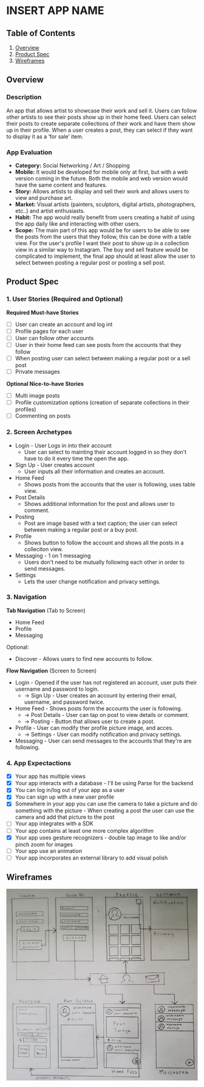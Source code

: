 # INSERT APP NAME

## Table of Contents
1. [Overview](#Overview)
2. [Product Spec](#Product-Spec)
3. [Wireframes](#Wireframes)

## Overview
### Description
An app that allows artist to showcase their work and sell it. Users can follow other artists to see their posts show up in their home feed. Users can select their posts to create separate collections of their work and have them show up in their profile. When a user creates a post, they can select if they want to display it as a ‘for sale’ item.  

### App Evaluation
- **Category:** Social Networking / Art / Shopping
- **Mobile:** It would be developed for mobile only at first, but with a web version coming in the future. Both the mobile and web version would have the same content and features. 
- **Story:** Allows artists to display and sell their work and allows users to view and purchase art. 
- **Market:** Visual artists (painters, sculptors, digital artists, photographers, etc..) and artist enthusiasts. 
- **Habit:** The app would really benefit from users creating a habit of using the app daily like and interacting with other users. 
- **Scope:** The main part of this app would be for users to be able to see the posts from the users that they follow, this can be done with a table view. For the user's profile I want their post to show up in a collection view in a similar way to Instagram. The buy and sell feature would be complicated to implement, the final app should at least allow the user to select between posting a regular post or posting a sell post. 

## Product Spec
### 1. User Stories (Required and Optional)

**Required Must-have Stories**

- [ ] User can create an account and log int
- [ ] Profile pages for each user
- [ ] User can follow other accounts
- [ ] User in their home feed can see posts from the accounts that they follow
- [ ] When posting user can select between making a regular post or a sell post
- [ ] Private messages

**Optional Nice-to-have Stories**

- [ ] Multi image posts
- [ ] Profile customization options (creation of separate collections in their profiles)
- [ ] Commenting on posts

### 2. Screen Archetypes

* Login - User Logs in into their account
   * User can select to mainting their account logged in so they don't have to do it every time the open the app.
* Sign Up - User creates account
   * User inputs all their information and creates an account.
* Home Feed  
   * Shows posts from the accounts that the user is following, uses table view.
* Post Details 
   * Shows additional information for the post and allows user to comment.
* Posting  
   * Post are image based with a text caption; the user can select between making a regular post or a buy post.
* Profile  
   * Shows button to follow the account and shows all the posts in a colleciton view.
* Messaging - 1 on 1 messaging
   * Users don't need to be mutually following each other in order to send messages.
* Settings 
   * Lets the user change notification and privacy settings.

### 3. Navigation

**Tab Navigation** (Tab to Screen)

* Home Feed
* Profile
* Messaging

Optional:
* Discover - Allows users to find new accounts to follow.

**Flow Navigation** (Screen to Screen)
* Login - Opened if the user has not registered an account, user puts their username and password to login.
    * -> Sign Up - User creates an account by entering their email, username, and password twice.
* Home Feed - Shows posts form the accounts the user is following.
    * -> Post Details - User can tap on post to view details or comment.
    * -> Posting - Button that allows user to create a post.
* Profile - User can modify ther profile picture image, and acces.
    * -> Settings - User can modify notification and privacy settings.
* Messaging - User can send messages to the accounts that they're are following.

### 4. App Expectactions
- [x] Your app has multiple views
- [x] Your app interacts with a database - I'll be using Parse for the backend 
- [x] You can log in/log out of your app as a user
- [x] You can sign up with a new user profile
- [x] Somewhere in your app you can use the camera to take a picture and do something with the picture - When creating a post the user can use the camera and add that picture to the post
- [ ] Your app integrates with a SDK 
- [ ] Your app contains at least one more complex algorithm 
- [x] Your app uses gesture recognizers - double tap image to like and/or pinch zoom for images
- [ ] Your app use an animation
- [ ] Your app incorporates an external library to add visual polish

## Wireframes

<img src="ReadMeImages/wireframe_hand-drawn.jpg" width="600"> 
